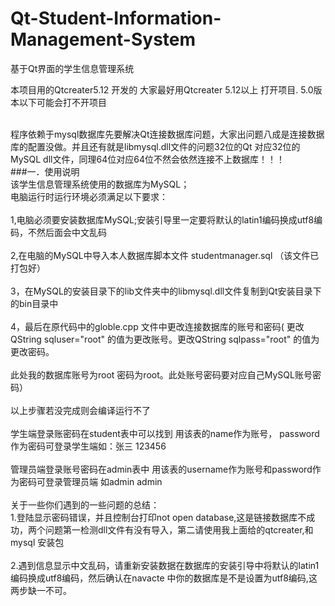 # Qt-Student-Information-Management-System
基于Qt界面的学生信息管理系统

本项目用的Qtcreater5.12 开发的 大家最好用Qtcreater 5.12以上 打开项目. 5.0版本以下可能会打不开项目 <br><br>

程序依赖于mysql数据库先要解决Qt连接数据库问题，大家出问题八成是连接数据库的配置没做。并且还有就是libmysql.dll文件的问题32位的Qt 对应32位的MySQL dll文件，同理64位对应64位不然会依然连接不上数据库！！！<br>
###一．使用说明<br>
该学生信息管理系统使用的数据库为MySQL；<br>
电脑运行时运行环境必须满足以下要求：<br><br>
1,电脑必须要安装数据库MySQL;安装引导里一定要将默认的latin1编码换成utf8编码，不然后面会中文乱码<br><br>
2,在电脑的MySQL中导入本人数据库脚本文件  studentmanager.sql  （该文件已打包好）<br><br>
3，在MySQL的安装目录下的lib文件夹中的libmysql.dll文件复制到Qt安装目录下的bin目录中<br><br>
4，最后在原代码中的globle.cpp 文件中更改连接数据库的账号和密码( 更改QString sqluser="root"  的值为更改账号。更改QString sqlpass="root" 的值为更改密码。<br><br>
此处我的数据库账号为root   密码为root。此处账号密码要对应自己MySQL账号密码）<br><br>
以上步骤若没完成则会编译运行不了<br><br>
学生端登录账密码在student表中可以找到 用该表的name作为账号， password 作为密码可登录学生端如：张三  123456<br><br>
管理员端登录账号密码在admin表中 用该表的username作为账号和password作为密码可登录管理员端 如admin  admin<br><br>
关于一些你们遇到的一些问题的总结：<br>
1.登陆显示密码错误，并且控制台打印not open database,这是链接数据库不成功，两个问题第一检测dll文件有没有导入，第二请使用我上面给的qtcreater,和mysql 安装包<br><br>
2.遇到信息显示中文乱码，请重新安装数据在数据库的安装引导中将默认的latin1编码换成utf8编码，然后确认在navacte 中你的数据库是不是设置为utf8编码,这两步缺一不可。<br>
